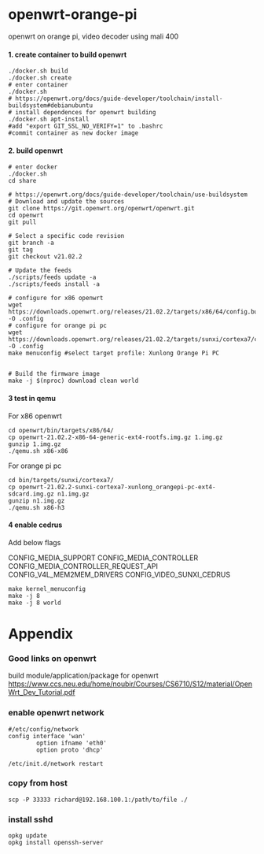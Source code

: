 # openwrt-orange-pi
openwrt on orange pi, video decoder using mali 400

#### 1. create container to build openwrt
```
./docker.sh build
./docker.sh create
# enter container
./docker.sh
# https://openwrt.org/docs/guide-developer/toolchain/install-buildsystem#debianubuntu
# install dependences for openwrt building
./docker.sh apt-install
#add "export GIT_SSL_NO_VERIFY=1" to .bashrc
#commit container as new docker image
```

#### 2. build openwrt
```
# enter docker
./docker.sh
cd share

# https://openwrt.org/docs/guide-developer/toolchain/use-buildsystem
# Download and update the sources
git clone https://git.openwrt.org/openwrt/openwrt.git
cd openwrt
git pull
 
# Select a specific code revision
git branch -a
git tag
git checkout v21.02.2
 
# Update the feeds
./scripts/feeds update -a
./scripts/feeds install -a
 
# configure for x86 openwrt
wget https://downloads.openwrt.org/releases/21.02.2/targets/x86/64/config.buildinfo -O .config
# configure for orange pi pc
wget https://downloads.openwrt.org/releases/21.02.2/targets/sunxi/cortexa7/config.buildinfo -O .config
make menuconfig #select target profile: Xunlong Orange Pi PC

 
# Build the firmware image
make -j $(nproc) download clean world
```

#### 3 test in qemu
For x86 openwrt
```
cd openwrt/bin/targets/x86/64/
cp openwrt-21.02.2-x86-64-generic-ext4-rootfs.img.gz 1.img.gz
gunzip 1.img.gz
./qemu.sh x86-x86
```

For orange pi pc
```
cd bin/targets/sunxi/cortexa7/
cp openwrt-21.02.2-sunxi-cortexa7-xunlong_orangepi-pc-ext4-sdcard.img.gz n1.img.gz
gunzip n1.img.gz
./qemu.sh x86-h3
```

#### 4 enable cedrus
Add below flags

CONFIG_MEDIA_SUPPORT
CONFIG_MEDIA_CONTROLLER
CONFIG_MEDIA_CONTROLLER_REQUEST_API
CONFIG_V4L_MEM2MEM_DRIVERS
CONFIG_VIDEO_SUNXI_CEDRUS

```
make kernel_menuconfig
make -j 8
make -j 8 world
```




# Appendix
### Good links on openwrt
build module/application/package for openwrt
https://www.ccs.neu.edu/home/noubir/Courses/CS6710/S12/material/OpenWrt_Dev_Tutorial.pdf

### enable openwrt network
```
#/etc/config/network
config interface 'wan'      
        option ifname 'eth0'
        option proto 'dhcp' 

/etc/init.d/network restart
```

### copy from host
```
scp -P 33333 richard@192.168.100.1:/path/to/file ./
```

### install sshd
```
opkg update
opkg install openssh-server
```




